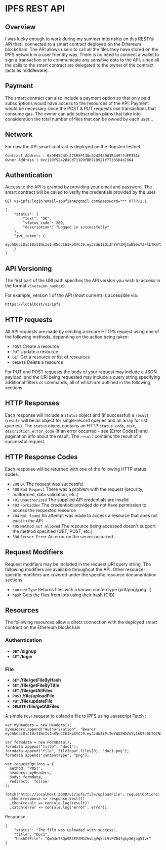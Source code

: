 # IPFS REST API

## Overview

I was lucky enough to work during my summer internship on this RESTful API that I connected to a smart contract deployed on the Ethereum blockchain. The API allows users  to call all the files they have stored on the IPFS network in a user friendly way. There is no need to connect a wallet to sign a transaction or to communicate any sensitive data to the API, since all the calls to the smart contract are delegated to the owner of the contract (acts as middleware).

## Payment

The smart contract can also include a payment option so that only paid subscriptions would have access to the resources of the API. Payment would be necessary since the POST & PUT requests use transactions that consume gas. The owner can add subscription plans that take into consideration the total number of files that can be owned by each user...

## Network

For now the API smart contract is deployed on the Ropsten testnet.

```no-highlight
Contract Address : 0x9E4524Cc47C05F138c42d2449d1B449ffdFF35Ac
Owner Address : 0xc119f52428aCd711D9fBb71B921f7736504e2864
```

## Authentication

Access to the API is granted by providing your email and password. The smart contract will be called to verify the credentials provided by the user.

```no-highlight
GET v1/ipfs/login?email=soufiane@gmail.com&password=*** HTTP/1.1

{
    "status": {
        "text": "OK",
        "status_code": 200,
        "description": "Logged in successfully"
    },
    "jwt_token": {
       eyJhbGciOiJIUzI1NiIsInR5cCI6IkpXVCJ9.eyJzdWIiOiJhYmY3MjIwNS0xY2FlLTRmY2EtYmNjYy00ZjIxYzkyYjYzOTUiLCJlbWFpbCI6ImhhamF6aUBnbWFpbC5jb20iLCJpc3MiOiJTT1VGSUFORSIsInJvbGUiOiJ1c2VyIiwiaWF0IjoxNjI0ODI2MjcwfQ.p4JNkagUj1aINamZ5SHItl02RFwrH8fyRXnfvRTNOT4
    }
}
```

## API Versioning

The first part of the URI path specifies the API version you wish to access in the format `v{version_number}`.

For example, version 1 of the API (most current) is accessible via:

```no-highlight
https://localhost/v1/ipfs
```

## HTTP requests

All API requests are made by sending a secure HTTPS request using one of the following methods, depending on the action being taken:

- `POST` Create a resource
- `PUT` Update a resource
- `GET` Get a resource or list of resources
- `DELETE` Delete a resource

For PUT and POST requests the body of your request may include a JSON payload, and the URI being requested may include a query string specifying additional filters or commands, all of which are outlined in the following sections.

## HTTP Responses

Each response will include a `status` object and (if successful) a `result` (`result` will be an object for single-record queries and an array for list queries). The `status` object contains an HTTP `status_code`, `text`, `description`, `error_code` (if an error occurred - see [Error Codes]) and pagination info about the result. The `result` contains the result of a successful request.

## HTTP Response Codes

Each response will be returned with one of the following HTTP status codes:

- `200` `OK` The request was successful
- `400` `Bad Request` There was a problem with the request (security, malformed, data validation, etc.)
- `401` `Unauthorized` The supplied API credentials are invalid
- `403` `Forbidden` The credentials provided do not have permission to access the requested resource
- `404` `Not found` An attempt was made to access a resource that does not exist in the API
- `405` `Method not allowed` The resource being accessed doesn't support the method specified (GET, POST, etc.).
- `500` `Server Error` An error on the server occurred

## Request Modifiers

Request modifiers may be included in the request URI query string. The following modifiers are available throughout the API. Other resource-specific modifiers are covered under the specific resource documentation sections.

- `contentType` Returns files with a known contenType (pdf/png/jpeg...)
- `hash` Gets the files from ipfs using their hash (CID)

## Resources

The following resources allow a direct connection with the deployed smart contract on the Ethereum blockchain

### Authentication

- **<code>GET</code> /signup**
- **<code>GET</code> /login**

### File

- **<code>GET</code> /file/getFileByHash**
- **<code>GET</code> /file/getFileByTitle**
- **<code>GET</code> /file/getAllFiles**
- **<code>POST</code> /file/uploadFile**
- **<code>PUT</code> /file/updateFile**
- **<code>DELETE</code> /file/getAllFiles**

A simple <code>POST</code> request to uplaod a file to IPFS using Javascript Fetch :

```no-highlight
var myHeaders = new Headers();
myHeaders.append("Authorization", "Bearer eyJhbGciOiJIUzI1NiIsInR5cCI6IkpXVCJ9.eyJzdWIiPiIwYWU2NDZmYy1kOTc0LTQ2N2QtOTM5NS05NWY1NGJlYjVkNzkiLCJlbWFpbCI6InNvdWZpYW5laGFqYXppMjNAZ21haWwuY29tIiwiaXNzIjoiU09VRklBTkUiLCJyb2xlIjoidXNlciIsImlhdCI6MTYyNTAwMjE5MH0.OzcUETD2aGawZpOwaH4fxJ_067LHbiOZOI9SsmM7P84");

var formdata = new FormData();
formdata.append("title", "doc1");
formdata.append("file", fileInput.files[0], "doc1.png");
formdata.append("contentType", "png");

var requestOptions = {
  method: 'POST',
  headers: myHeaders,
  body: formdata,
  redirect: 'follow'
};

fetch("http://localhost:3000/v1/ipfs/file/uploadFile", requestOptions)
  .then(response => response.text())
  .then(result => console.log(result))
  .catch(error => console.log('error', error));
```

Response :

```no-highlight
{
    "status": "The file was uploaded with success",
    "title": "Doc1",
    "hashOfFile": "QmQ4e78Qu9B1P2SMGChvLgVqkeL9iPZD4fqby36jbg51vr"
}
```
